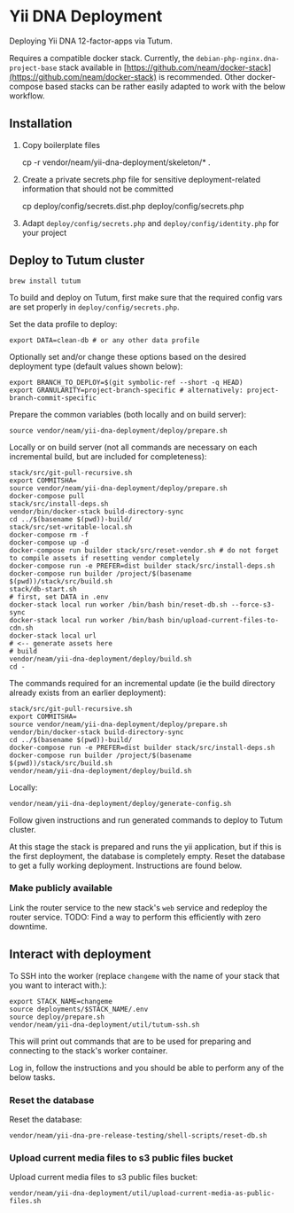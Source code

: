 Yii DNA Deployment
==================

Deploying Yii DNA 12-factor-apps via Tutum.

Requires a compatible docker stack. Currently, the `debian-php-nginx.dna-project-base` stack available in [https://github.com/neam/docker-stack](https://github.com/neam/docker-stack) is recommended. Other docker-compose based stacks can be rather easily adapted to work with the below workflow. 

## Installation
 
1. Copy boilerplate files


    cp -r vendor/neam/yii-dna-deployment/skeleton/* . 
  
2. Create a private secrets.php file for sensitive deployment-related information that should not be committed


    cp deploy/config/secrets.dist.php deploy/config/secrets.php
    
3. Adapt `deploy/config/secrets.php` and `deploy/config/identity.php` for your project

## Deploy to Tutum cluster

    brew install tutum

To build and deploy on Tutum, first make sure that the required config vars are set properly in `deploy/config/secrets.php`.

Set the data profile to deploy:

    export DATA=clean-db # or any other data profile

Optionally set and/or change these options based on the desired deployment type (default values shown below):

    export BRANCH_TO_DEPLOY=$(git symbolic-ref --short -q HEAD)
    export GRANULARITY=project-branch-specific # alternatively: project-branch-commit-specific

Prepare the common variables (both locally and on build server):

    source vendor/neam/yii-dna-deployment/deploy/prepare.sh

Locally or on build server (not all commands are necessary on each incremental build, but are included for completeness):

    stack/src/git-pull-recursive.sh
    export COMMITSHA=
    source vendor/neam/yii-dna-deployment/deploy/prepare.sh
    docker-compose pull
    stack/src/install-deps.sh
    vendor/bin/docker-stack build-directory-sync
    cd ../$(basename $(pwd))-build/
    stack/src/set-writable-local.sh
    docker-compose rm -f
    docker-compose up -d
    docker-compose run builder stack/src/reset-vendor.sh # do not forget to compile assets if resetting vendor completely
    docker-compose run -e PREFER=dist builder stack/src/install-deps.sh
    docker-compose run builder /project/$(basename $(pwd))/stack/src/build.sh
    stack/db-start.sh
    # first, set DATA in .env
    docker-stack local run worker /bin/bash bin/reset-db.sh --force-s3-sync
    docker-stack local run worker /bin/bash bin/upload-current-files-to-cdn.sh
    docker-stack local url
    # <-- generate assets here
    # build
    vendor/neam/yii-dna-deployment/deploy/build.sh
    cd -
    
The commands required for an incremental update (ie the build directory already exists from an earlier deployment):

    stack/src/git-pull-recursive.sh
    export COMMITSHA=
    source vendor/neam/yii-dna-deployment/deploy/prepare.sh
    vendor/bin/docker-stack build-directory-sync
    cd ../$(basename $(pwd))-build/
    docker-compose run -e PREFER=dist builder stack/src/install-deps.sh
    docker-compose run builder /project/$(basename $(pwd))/stack/src/build.sh
    vendor/neam/yii-dna-deployment/deploy/build.sh

Locally:

    vendor/neam/yii-dna-deployment/deploy/generate-config.sh

Follow given instructions and run generated commands to deploy to Tutum cluster.

At this stage the stack is prepared and runs the yii application, but if this is the first deployment, the database is completely empty. Reset the database to get a fully working deployment. Instructions are found below.

### Make publicly available

Link the router service to the new stack's `web` service and redeploy the router service.
TODO: Find a way to perform this efficiently with zero downtime.

## Interact with deployment
 
To SSH into the worker (replace `changeme` with the name of your stack that you want to interact with.):

    export STACK_NAME=changeme
    source deployments/$STACK_NAME/.env
    source deploy/prepare.sh
    vendor/neam/yii-dna-deployment/util/tutum-ssh.sh
    
This will print out commands that are to be used for preparing and connecting to the stack's worker container.

Log in, follow the instructions and you should be able to perform any of the below tasks.

### Reset the database
 
Reset the database:

    vendor/neam/yii-dna-pre-release-testing/shell-scripts/reset-db.sh

### Upload current media files to s3 public files bucket

Upload current media files to s3 public files bucket:

    vendor/neam/yii-dna-deployment/util/upload-current-media-as-public-files.sh
